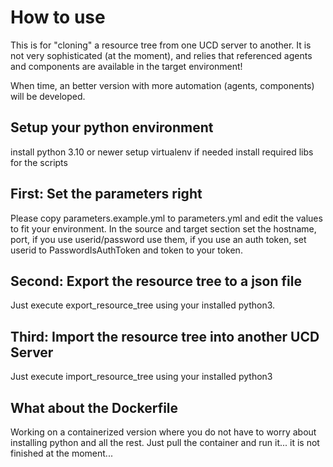 # How to use

This is for "cloning" a resource tree from one UCD server to another. It is not very sophisticated (at the moment), and relies that referenced agents and components are available in the target environment!

When time, an better version with more automation (agents, components) will be developed.

## Setup your python environment
install python 3.10 or newer
setup virtualenv if needed
install required libs for the scripts

## First: Set the parameters right

Please copy parameters.example.yml to parameters.yml and edit the values to fit your environment.
In the source and target section set the hostname, port, if you use userid/password use them, if you use an auth token, set userid to PasswordIsAuthToken and token to your token.

## Second: Export the resource tree to a json file

Just execute export_resource_tree using your installed python3.

## Third: Import the resource tree into another UCD Server

Just execute import_resource_tree using your installed python3


## What about the Dockerfile

Working on a containerized version where you do not have to worry about installing python and all the rest. Just pull the container and run it... it is not finished at the moment...

